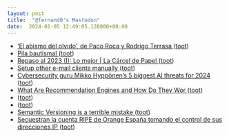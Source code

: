 ```yaml
---
layout: post
title:  "@fernand0's Mastodon"
date:  2024-01-05 12:49:05.128000+00:00
---
```

*  [‘El abismo del olvido’, de Paco Roca y Rodrigo Terrasa ](https://comicparatodos.wordpress.com/2024/01/02/el-abismo-del-olvido-de-paco-roca-y-rodrigo-terrasa) ([toot](https://mastodon.social/@fernand0/111703421427631148))
*  [Pila bautismal ](https://www.flickr.com/photos/fernand0/53419813911) ([toot](https://mastodon.social/@fernand0/111703189172810558))
*  [Repaso al 2023 (I): Lo mejor \| La Cárcel de Papel ](https://www.lacarceldepapel.com/2024/01/02/22291) ([toot](https://mastodon.social/@fernand0/111703101730845394))
*  [Setup other e-mail clients manually ](https://kb.mailbox.org/en/private/faq-article/setup-other-e-mail-clients-manuall) ([toot](https://mastodon.social/@fernand0/111702852911918695))
*  [Cybersecurity guru Mikko Hyppönen’s 5 biggest AI threats for 2024 ](https://thenextweb.com/news/mikko-hypponen-5-biggest-ai-cybersecurity-threats-202) ([toot](https://mastodon.social/@fernand0/111702559711128203))
*  [What Are Recommendation Engines and How Do They Wor ](https://thedatascientist.com/what-are-recommendation-engines-and-how-do-they-work-in-laymans-terms) ([toot](https://mastodon.social/@fernand0/111700996849349807))
*  [ ](https://social.aguilera.soy/users/jorge) ([toot](https://mastodon.social/@fernand0/111699270885104239))
*  [ ](https://taquiones.net/social/victor) ([toot](https://mastodon.social/@fernand0/111699269212039281))
*  [Semantic Versioning is a terrible mistake ](https://reprog.wordpress.com/2023/12/27/semantic-versioning-is-a-terrible-mistake) ([toot](https://mastodon.social/@fernand0/111699057333501008))
*  [Secuestran la cuenta RIPE de Orange España tomando el control de sus direcciones IP ](https://bandaancha.eu/articulos/secuestran-cuenta-ripe-orange-espana-1079) ([toot](https://mastodon.social/@fernand0/111698874458273219))
